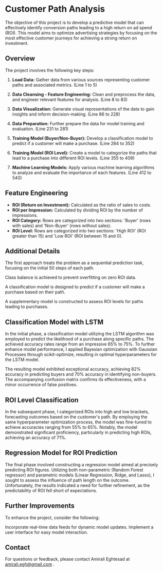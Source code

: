 
# Customer Path Analysis

The objective of this project is to develop a predictive model that can effectively identify conversion paths leading to a high return on ad spend (ROI). This model aims to optimize advertising strategies by focusing on the most effective customer journeys for achieving a strong return on investment.


## Overview
The project involves the following key steps:

1. **Load Data:** Gather data from various sources representing customer paths and associated metrics.
(Line 1 to 5)

2. **Data Cleansing - Feature Engineering:** Clean and preprocess the data, and engineer relevant features for analysis. 
(Line 8 to 83)

3. **Data Visualization:** Generate visual representations of the data to gain insights and inform decision-making. 
(Line 86 to 228)

4. **Data Preparation:** Further prepare the data for model training and evaluation. 
(Line 231 to 281)

5. **Training Model (Buyer/Non-Buyer):** Develop a classification model to predict if a customer will make a purchase. 
(Line 284 to 352)

6. **Training Model (ROI Level):** Create a model to categorize the paths that lead to a purchase into different ROI levels. 
(Line 355 to 409)

7. **Machine Learning Models:** Apply various machine learning algorithms to analyze and evaluate the importance of each features. 
(Line 412 to 540)

## Feature Engineering

- **ROI (Return on Investment):** Calculated as the ratio of sales to costs.
- **ROI per Impression:** Calculated by dividing ROI by the number of impressions.
- **ROI Category:** Rows are categorized into two sections: 'Buyer' (rows with sales) and 'Non-Buyer' (rows without sales).
- **ROI Level:** Rows are categorized into two sections: 'High ROI' (ROI greater than 15) and 'Low ROI' (ROI between 15 and 0).

## Additional Details
The first approach treats the problem as a sequential prediction task, focusing on the initial 50 steps of each path.

Class balance is achieved to prevent overfitting on zero ROI data.

A classification model is designed to predict if a customer will make a purchase based on their path.

A supplementary model is constructed to assess ROI levels for paths leading to purchases.
## Classification Model with LSTM
In the initial phase, a classification model utilizing the LSTM algorithm was employed to predict the likelihood of a purchase along specific paths. The achieved accuracy rates range from an impressive 65% to 75%. To further enhance model performance, I applied Bayesian optimization with Gaussian Processes through scikit-optimize, resulting in optimal hyperparameters for the LSTM model.

The resulting model exhibited exceptional accuracy, achieving 82% accuracy in predicting buyers and 70% accuracy in identifying non-buyers. The accompanying confusion matrix confirms its effectiveness, with a minor occurrence of false positives.
## ROI Level Classification
In the subsequent phase, I categorized ROIs into high and low brackets, forecasting outcomes based on the customer's path. By employing the same hyperparameter optimization process, the model was fine-tuned to achieve accuracies ranging from 55% to 65%. Notably, the model demonstrated significant proficiency, particularly in predicting high ROIs, achieving an accuracy of 71%.
## Regression Model for ROI Prediction
The final phase involved constructing a regression model aimed at precisely predicting ROI figures. Utilizing both non-parametric (Random Forest regressor) and parametric models (Linear Regression, Ridge, and Lasso), I sought to assess the influence of path length on the outcome. Unfortunately, the results indicated a need for further refinement, as the predictability of ROI fell short of expectations.
## Further Improvements
To enhance the project, consider the following:

Incorporate real-time data feeds for dynamic model updates.
Implement a user interface for easy model interaction.

## Contact
For questions or feedback, please contact Amirali Eghtesad at amirali.egh@gmail.com .

